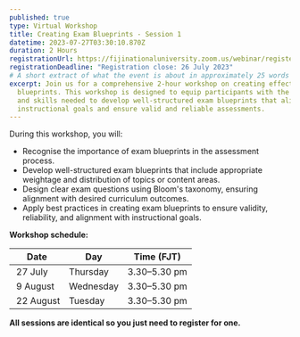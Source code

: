 ```yaml
---
published: true
type: Virtual Workshop
title: Creating Exam Blueprints - Session 1
datetime: 2023-07-27T03:30:10.870Z
duration: 2 Hours
registrationUrl: https://fijinationaluniversity.zoom.us/webinar/register/WN_z31vWFiCTLKWc-v5VLFbNQ
registrationDeadline: "Registration close: 26 July 2023"
# A short extract of what the event is about in approximately 25 words
excerpt: Join us for a comprehensive 2-hour workshop on creating effective exam
  blueprints. This workshop is designed to equip participants with the knowledge
  and skills needed to develop well-structured exam blueprints that align with
  instructional goals and ensure valid and reliable assessments.
---
```

During this workshop, you will:

* Recognise the importance of exam blueprints in the assessment process.
* Develop well-structured exam blueprints that include appropriate weightage and distribution of topics or content areas.
* Design clear exam questions using Bloom's taxonomy, ensuring alignment with desired curriculum outcomes.
* Apply best practices in creating exam blueprints to ensure validity, reliability, and alignment with instructional goals.

**Workshop schedule:**

| Date       | Day       | Time (FJT)   |
| ---------  | --------- | ------------ |
| ﻿ 27 July   | Thursday  | 3.30–5.30 pm |
| ﻿ 9 August  | Wednesday | 3.30–5.30 pm |
| ﻿ 22 August | Tuesday   | 3.30–5.30 pm |

**All sessions are identical so you just need to register for one.**